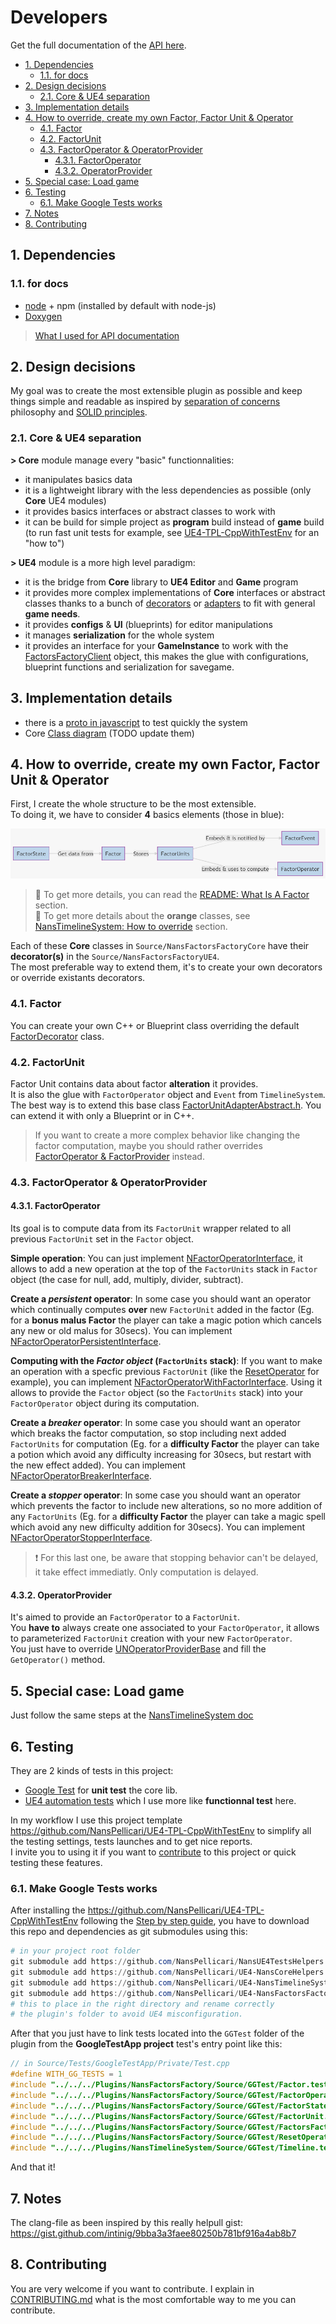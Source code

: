 # Developers

Get the full documentation of the [API here](Api.md).

<!-- TOC -->

-   [1. Dependencies](#1-dependencies)
    -   [1.1. for docs](#11-for-docs)
-   [2. Design decisions](#2-design-decisions)
    -   [2.1. Core & UE4 separation](#21-core--ue4-separation)
-   [3. Implementation details](#3-implementation-details)
-   [4. How to override, create my own Factor, Factor Unit & Operator](#4-how-to-override-create-my-own-factor-factor-unit--operator)
    -   [4.1. Factor](#41-factor)
    -   [4.2. FactorUnit](#42-factorunit)
    -   [4.3. FactorOperator & OperatorProvider](#43-factoroperator--operatorprovider)
        -   [4.3.1. FactorOperator](#431-factoroperator)
        -   [4.3.2. OperatorProvider](#432-operatorprovider)
-   [5. Special case: Load game](#5-special-case-load-game)
-   [6. Testing](#6-testing)
    -   [6.1. Make Google Tests works](#61-make-google-tests-works)
-   [7. Notes](#7-notes)
-   [8. Contributing](#8-contributing)

<!-- /TOC -->

<a id="markdown-1-dependencies" name="1-dependencies"></a>

## 1. Dependencies

<a id="markdown-11-for-docs" name="11-for-docs"></a>

### 1.1. for docs

-   [node](https://nodejs.org/en/download/) + npm (installed by default with node-js)
-   [Doxygen](http://www.doxygen.nl/download.html)

> [What I used for API documentation](https://sourcey.com/articles/generating-beautiful-cpp-markdown-documentation-with-moxygen)

<a id="markdown-2-design-decisions" name="2-design-decisions"></a>

## 2. Design decisions

My goal was to create the most extensible plugin as possible and keep things simple and readable as inspired by [separation of concerns](https://en.wikipedia.org/wiki/Separation_of_concerns) philosophy and [SOLID principles](https://en.wikipedia.org/wiki/SOLID).

<a id="markdown-21-core--ue4-separation" name="21-core--ue4-separation"></a>

### 2.1. Core & UE4 separation

**> Core** module manage every "basic" functionnalities:

-   it manipulates basics data
-   it is a lightweight library with the less dependencies as possible (only **Core** UE4 modules)
-   it provides basics interfaces or abstract classes to work with
-   it can be build for simple project as **program** build instead of **game** build (to run fast unit tests for example, see [UE4-TPL-CppWithTestEnv](https://github.com/NansPellicari/UE4-TPL-CppWithTestEnv) for an "how to")

**> UE4** module is a more high level paradigm:

-   it is the bridge from **Core** library to **UE4 Editor** and **Game** program
-   it provides more complex implementations of **Core** interfaces or abstract classes thanks to a bunch of [decorators](https://refactoring.guru/design-patterns/decorator) or [adapters](https://refactoring.guru/design-patterns/adapter) to fit with general **game needs**.
-   it provides **configs** & **UI** (blueprints) for editor manipulations
-   it manages **serialization** for the whole system
-   it provides an interface for your **GameInstance** to work with the [FactorsFactoryClient](../Source/NansFactorsFactoryUE4/Public/FactorsFactoryClient.h) object, this makes the glue with configurations, blueprint functions and serialization for savegame.

<a id="markdown-3-implementation-details" name="3-implementation-details"></a>

## 3. Implementation details

-   there is a [proto in javascript](../JsProto/proto.js) to test quickly the system
-   Core [Class diagram](./Core/ClassDiagram.md) (TODO update them)

<a id="markdown-4-how-to-override-create-my-own-factor-factor-unit--operator" name="4-how-to-override-create-my-own-factor-factor-unit--operator"></a>

## 4. How to override, create my own Factor, Factor Unit & Operator

First, I create the whole structure to be the most extensible.  
To doing it, we have to consider **4** basics elements (those in blue):

![basic class](./mermaid/basic-class.png)

> :bookmark_tabs: To get more details, you can read the [README: What Is A Factor](../README.md#23-what-is-a-factor) section.  
> :bookmark_tabs: To get more details about the **orange** classes, see [NansTimelineSystem: How to override](https://github.com/NansPellicari/UE4-NansTimelineSystem/blob/master/Docs/Developers.md#3-how-to-override-create-my-own-event-timeline-etc) section.

Each of these **Core** classes in `Source/NansFactorsFactoryCore` have their **decorator(s)** in the `Source/NansFactorsFactoryUE4`.  
The most preferable way to extend them, it's to create your own decorators or override existants decorators.

<a id="markdown-41-factor" name="41-factor"></a>

### 4.1. Factor

You can create your own C++ or Blueprint class overriding the default [FactorDecorator](../Source/NansFactorsFactoryUE4/Public/Factor/FactorDecorator.h) class.

<a id="markdown-42-factorunit" name="42-factorunit"></a>

### 4.2. FactorUnit

Factor Unit contains data about factor **alteration** it provides.  
It is also the glue with `FactorOperator` object and `Event` from `TimelineSystem`.  
The best way is to extend this base class [FactorUnitAdapterAbstract.h](../Source/NansFactorsFactoryUE4/Public/FactorUnit/FactorUnitAdapterAbstract.h). You can extend it with only a Blueprint or in C++.

> If you want to create a more complex behavior like changing the factor computation, maybe you should rather overrides [FactorOperator & FactorProvider](#44-factoroperator--factorprovider) instead.

<a id="markdown-43-factoroperator--operatorprovider" name="43-factoroperator--operatorprovider"></a>

### 4.3. FactorOperator & OperatorProvider

<a id="markdown-431-factoroperator" name="431-factoroperator"></a>

#### 4.3.1. FactorOperator

Its goal is to compute data from its `FactorUnit` wrapper related to all previous `FactorUnit` set in the `Factor` object.

**Simple operation**: You can just implement [NFactorOperatorInterface](../Source/NansFactorsFactoryCore/Public/Operator/Interfaces.h), it allows to add a new operation at the top of the `FactorUnits` stack in `Factor` object (the case for null, add, multiply, divider, subtract).

**Create a _persistent_ operator**: In some case you should want an operator which continually computes **over** new `FactorUnit` added in the factor (Eg. for a **bonus malus Factor** the player can take a magic potion which cancels any new or old malus for 30secs). You can implement [NFactorOperatorPersistentInterface](../Source/NansFactorsFactoryCore/Public/Operator/Interfaces.h).

**Computing with the _Factor object_ (`FactorUnits` stack)**: If you want to make an operation with a specfic previous `FactorUnit` (like the [ResetOperator](../Source/NansFactorsFactoryCore/Public/Operator/ResetOperator.h) for example), you can implement [NFactorOperatorWithFactorInterface](../Source/NansFactorsFactoryCore/Public/Operator/Interfaces.h). Using it allows to provide the `Factor` object (so the `FactorUnits` stack) into your `FactorOperator` object during its computation.

**Create a _breaker_ operator**: In some case you should want an operator which breaks the factor computation, so stop including next added `FactorUnits` for computation (Eg. for a **difficulty Factor** the player can take a potion which avoid any difficulty increasing for 30secs, but restart with the new effect added). You can implement [NFactorOperatorBreakerInterface](../Source/NansFactorsFactoryCore/Public/Operator/Interfaces.h).

**Create a _stopper_ operator**: In some case you should want an operator which prevents the factor to include new alterations, so no more addition of any `FactorUnits` (Eg. for a **difficulty Factor** the player can take a magic spell which avoid any new difficulty addition for 30secs). You can implement [NFactorOperatorStopperInterface](../Source/NansFactorsFactoryCore/Public/Operator/Interfaces.h).

> :exclamation: For this last one, be aware that stopping behavior can't be delayed, it take effect immediatly. Only computation is delayed.

<a id="markdown-432-operatorprovider" name="432-operatorprovider"></a>

#### 4.3.2. OperatorProvider

It's aimed to provide an `FactorOperator` to a `FactorUnit`.  
You **have to** always create one associated to your `FactorOperator`, it allows to parameterized `FactorUnit` creation with your new `FactorOperator`.  
You just have to override [UNOperatorProviderBase](../Source/NansFactorsFactoryUE4/Public/Operator/OperatorProviders.h) and fill the `GetOperator()` method.

<a id="markdown-5-special-case-load-game" name="5-special-case-load-game"></a>

## 5. Special case: Load game

Just follow the same steps at the [NansTimelineSystem doc](https://github.com/NansPellicari/UE4-NansTimelineSystem/blob/master/Docs/Developers.md#4-special-case-load-game)

<a id="markdown-6-testing" name="6-testing"></a>

## 6. Testing

They are 2 kinds of tests in this project:

-   [Google Test](https://github.com/google/googletest/) for **unit test** the core lib.
-   [UE4 automation tests](https://docs.unrealengine.com/en-US/Programming/Automation/TechnicalGuide/index.html) which I use more like **functionnal test** here.

In my workflow I use this project template https://github.com/NansPellicari/UE4-TPL-CppWithTestEnv to simplify all the testing settings, tests launches and to get nice reports.  
I invite you to using it if you want to [contribute](#6-contributing) to this project or quick testing these features.

<a id="markdown-61-make-google-tests-works" name="61-make-google-tests-works"></a>

### 6.1. Make Google Tests works

After installing the https://github.com/NansPellicari/UE4-TPL-CppWithTestEnv following the [Step by step guide](https://github.com/NansPellicari/UE4-TPL-CppWithTestEnv#3-step-by-step-guide), you have to download this repo and dependencies as git submodules using this:

```powershell
# in your project root folder
git submodule add https://github.com/NansPellicari/NansUE4TestsHelpers .\Plugins\NansUE4TestsHelpers
git submodule add https://github.com/NansPellicari/UE4-NansCoreHelpers .\Plugins\NansCoreHelpers
git submodule add https://github.com/NansPellicari/UE4-NansTimelineSystem .\Plugins\NansTimelineSystem
git submodule add https://github.com/NansPellicari/UE4-NansFactorsFactory .\Plugins\NansFactorsFactory
# this to place in the right directory and rename correctly
# the plugin's folder to avoid UE4 misconfiguration.
```

After that you just have to link tests located into the `GGTest` folder of the plugin from the **GoogleTestApp project** test's entry point like this:

```cpp
// in Source/Tests/GoogleTestApp/Private/Test.cpp
#define WITH_GG_TESTS = 1
#include "../../../Plugins/NansFactorsFactory/Source/GGTest/Factor.test.cpp"
#include "../../../Plugins/NansFactorsFactory/Source/GGTest/FactorOperator.test.cpp"
#include "../../../Plugins/NansFactorsFactory/Source/GGTest/FactorState.test.cpp"
#include "../../../Plugins/NansFactorsFactory/Source/GGTest/FactorUnit.test.cpp"
#include "../../../Plugins/NansFactorsFactory/Source/GGTest/FactorsFactoryClient.test.cpp"
#include "../../../Plugins/NansFactorsFactory/Source/GGTest/ResetOperator.test.cpp"
#include "../../../Plugins/NansTimelineSystem/Source/GGTest/Timeline.test.cpp"
```

And that it!

<a id="markdown-7-notes" name="7-notes"></a>

## 7. Notes

The clang-file as been inspired by this really helpull gist: https://gist.github.com/intinig/9bba3a3faee80250b781bf916a4ab8b7

<a id="markdown-8-contributing" name="8-contributing"></a>

## 8. Contributing

You are very welcome if you want to contribute.
I explain in [CONTRIBUTING.md](../CONTRIBUTING.md) what is the most comfortable way to me you can contribute.
